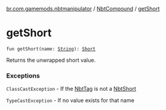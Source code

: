 [br.com.gamemods.nbtmanipulator](../index.md) / [NbtCompound](index.md) / [getShort](./get-short.md)

# getShort

`fun getShort(name: `[`String`](https://kotlinlang.org/api/latest/jvm/stdlib/kotlin/-string/index.html)`): `[`Short`](https://kotlinlang.org/api/latest/jvm/stdlib/kotlin/-short/index.html)

Returns the unwrapped short value.

### Exceptions

`ClassCastException` - If the [NbtTag](../-nbt-tag.md) is not a [NbtShort](../-nbt-short/index.md)

`TypeCastException` - If no value exists for that name